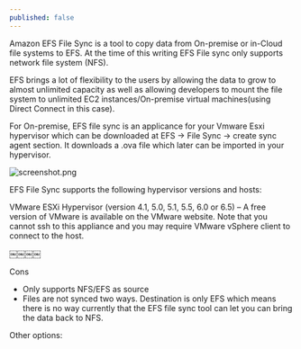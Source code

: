 ```yaml
---
published: false
---
```

Amazon EFS File Sync is a tool to copy data from On-premise or in-Cloud file systems to EFS. At the time of this writing EFS File sync only supports network file system (NFS). 

EFS brings a lot of flexibility to the users by allowing the data to grow to almost unlimited capacity as well as allowing developers to mount the file system to unlimited EC2 instances/On-premise virtual machines(using Direct Connect in this case).

For On-premise, EFS file sync is an applicance for your Vmware Esxi hypervisor which can be downloaded at EFS -> File Sync -> create sync agent section. It downloads a .ova file which later can be imported in your hypervisor.

![screenshot.png]({{site.baseurl}}/_posts/screenshot.png)


EFS File Sync supports the following hypervisor versions and hosts:

VMware ESXi Hypervisor (version 4.1, 5.0, 5.1, 5.5, 6.0 or 6.5) – A free version of VMware is available on the VMware website. Note that you cannot ssh to this appliance and you may require VMware vSphere client to connect to the host.

￼￼￼￼

Cons
- Only supports NFS/EFS as source
- Files are not synced two ways. Destination is only EFS which means there is no way currently that the EFS file sync tool can let you can bring the data back to NFS.




Other options:

